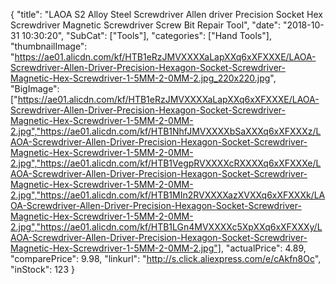 {
	"title": "LAOA S2  Alloy Steel Screwdriver Allen driver  Precision Socket Hex Screwdriver Magnetic Screwdriver Screw Bit Repair Tool",
	"date": "2018-10-31 10:30:20",
	"SubCat": ["Tools"],
	"categories": ["Hand Tools"],
	"thumbnailImage": "https://ae01.alicdn.com/kf/HTB1eRzJMVXXXXaLapXXq6xXFXXXE/LAOA-Screwdriver-Allen-Driver-Precision-Hexagon-Socket-Screwdriver-Magnetic-Hex-Screwdriver-1-5MM-2-0MM-2.jpg_220x220.jpg",
	"BigImage": ["https://ae01.alicdn.com/kf/HTB1eRzJMVXXXXaLapXXq6xXFXXXE/LAOA-Screwdriver-Allen-Driver-Precision-Hexagon-Socket-Screwdriver-Magnetic-Hex-Screwdriver-1-5MM-2-0MM-2.jpg","https://ae01.alicdn.com/kf/HTB1NhfJMVXXXXbSaXXXq6xXFXXXz/LAOA-Screwdriver-Allen-Driver-Precision-Hexagon-Socket-Screwdriver-Magnetic-Hex-Screwdriver-1-5MM-2-0MM-2.jpg","https://ae01.alicdn.com/kf/HTB1VegpRVXXXXcRXXXXq6xXFXXXe/LAOA-Screwdriver-Allen-Driver-Precision-Hexagon-Socket-Screwdriver-Magnetic-Hex-Screwdriver-1-5MM-2-0MM-2.jpg","https://ae01.alicdn.com/kf/HTB1MIn2RVXXXXazXVXXq6xXFXXXk/LAOA-Screwdriver-Allen-Driver-Precision-Hexagon-Socket-Screwdriver-Magnetic-Hex-Screwdriver-1-5MM-2-0MM-2.jpg","https://ae01.alicdn.com/kf/HTB1LGn4MVXXXXc5XpXXq6xXFXXXy/LAOA-Screwdriver-Allen-Driver-Precision-Hexagon-Socket-Screwdriver-Magnetic-Hex-Screwdriver-1-5MM-2-0MM-2.jpg"],
	"actualPrice": 4.89,
	"comparePrice": 9.98,
	"linkurl": "http://s.click.aliexpress.com/e/cAkfn8Oc",
	"inStock": 123
}
